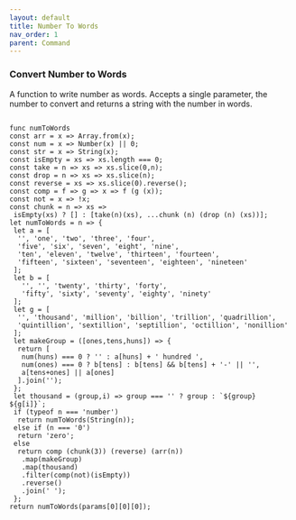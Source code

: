 ```yaml
---
layout: default
title: Number To Words
nav_order: 1
parent: Command
---
```


<link href="../assets/prism-dark.min.css" rel="stylesheet" />
<link href="../assets/style.css" rel="stylesheet">
<script src="../assets/prism-core.min.js"></script>
<script src="../assets/prism-celincm.js"></script>

### Convert Number to Words

A function to write number as words.  Accepts a single parameter, the number to convert and returns a string with the number in words.

<div class="codeblock">
<pre><code class="language-celincm">
func numToWords
const arr = x => Array.from(x);
const num = x => Number(x) || 0;
const str = x => String(x);
const isEmpty = xs => xs.length === 0;
const take = n => xs => xs.slice(0,n);
const drop = n => xs => xs.slice(n);
const reverse = xs => xs.slice(0).reverse();
const comp = f => g => x => f (g (x));
const not = x => !x;
const chunk = n => xs =>
 isEmpty(xs) ? [] : [take(n)(xs), ...chunk (n) (drop (n) (xs))];
let numToWords = n => {
 let a = [
  '', 'one', 'two', 'three', 'four',
  'five', 'six', 'seven', 'eight', 'nine',
  'ten', 'eleven', 'twelve', 'thirteen', 'fourteen',
  'fifteen', 'sixteen', 'seventeen', 'eighteen', 'nineteen'
 ];
 let b = [
   '', '', 'twenty', 'thirty', 'forty',
   'fifty', 'sixty', 'seventy', 'eighty', 'ninety'
 ];
 let g = [
  '', 'thousand', 'million', 'billion', 'trillion', 'quadrillion',
  'quintillion', 'sextillion', 'septillion', 'octillion', 'nonillion'
 ];
 let makeGroup = ([ones,tens,huns]) => {
  return [
   num(huns) === 0 ? '' : a[huns] + ' hundred ',
   num(ones) === 0 ? b[tens] : b[tens] && b[tens] + '-' || '',
   a[tens+ones] || a[ones]
  ].join('');
 };  
 let thousand = (group,i) => group === '' ? group : `${group} ${g[i]}`;
 if (typeof n === 'number')
  return numToWords(String(n));
 else if (n === '0')
  return 'zero';
 else
  return comp (chunk(3)) (reverse) (arr(n))
   .map(makeGroup)
   .map(thousand)
   .filter(comp(not)(isEmpty))
   .reverse()
   .join(' ');
 };
return numToWords(params[0][0][0]);
</code></pre>
</div>
